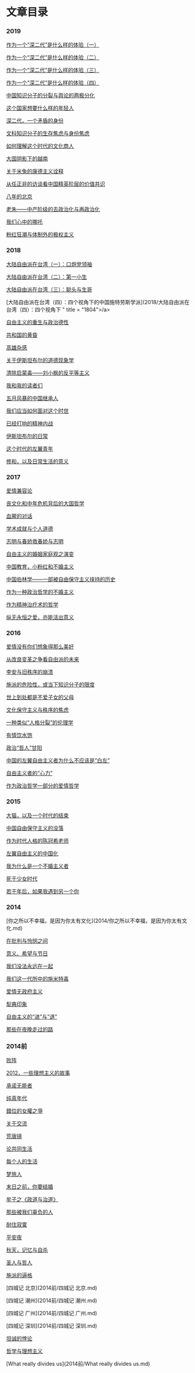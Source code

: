 # 文章目录

<h3>2019</h3>

[作为一个“深二代”是什么样的体验（一）](2019/作为一个“深二代”是什么样的体验（一）.md)

[作为一个“深二代”是什么样的体验（二）](2019/作为一个“深二代”是什么样的体验（二）.md)

[作为一个“深二代”是什么样的体验（三）](2019/作为一个“深二代”是什么样的体验（三）.md)

[作为一个“深二代”是什么样的体验（四）](2019/作为一个“深二代”是什么样的体验（四）.md)

[中国知识分子的分裂与舆论的两极分化](2019/中国知识分子的分裂与舆论的两极分化.md)

[这个国家想要什么样的年轻人](2019/这个国家想要什么样的年轻人.md)

[深二代，一个矛盾的身份](2019/深二代，一个矛盾的身份.md)

[文科知识分子的生存焦虑与身份焦虑](2019/文科知识分子的生存焦虑与身份焦虑.md)

[如何理解这个时代的文化商人](2019/如何理解这个时代的文化商人.md)

[大国阴影下的越南](2019/大国阴影下的越南.md)

[关于米兔的康德主义诠释](2019/关于米兔的康德主义诠释.md)

[从任正非的访谈看中国精英阶层的价值共识](2019/从任正非的访谈看中国精英阶层的价值共识.md)


[八年的北京](2019/八年的北京.md)

[老朱——中产阶级的去政治化与再政治化](2019/老朱——中产阶级的去政治化与再政治化.md)

[我们心中的哪吒](2019/我们心中的哪吒.md)

[粉红狂潮与体制外的极权主义](2019/粉红狂潮与体制外的极权主义.md)

<h3>2018</h3>

[大陆自由派在台湾（一）：口炮党领袖](2018/大陆自由派在台湾（一）：口炮党领袖.md)

[大陆自由派在台湾（二）：第一小生](2018/大陆自由派在台湾（二）：第一小生.md)

[大陆自由派在台湾（三）：聪头与生哥](2018/大陆自由派在台湾（三）：聪头与生哥.md)

[大陆自由派在台湾（四）：四个视角下的中国施特劳斯学派](2018/大陆自由派在台湾（四）：四个视角下
" title = "1804">/a> 

[自由主义的重生与政治德性](2018/自由主义的重生与政治德性.md)

[共和国的黄昏](2018/共和国的黄昏.md)

[高雄杂感](2018/高雄杂感.md)

[关于伊斯坦布尔的道德现象学](2018/关于伊斯坦布尔的道德现象学.md)

[清除启蒙毒——刘小枫的反平等主义](2018/清除启蒙毒——刘小枫的反平等主义.md)

[我和我的读者们](2018/我和我的读者们.md)

[五月风暴的中国继承人](2018/五月风暴的中国继承人.md)

[我们应当如何面对这个时世](2018/我们应当如何面对这个时世.md)

[已经打响的精神内战](2018/已经打响的精神内战.md)

[伊斯坦布尔的日常](2018/伊斯坦布尔的日常.md)

[这个时代的左翼青年](2018/这个时代的左翼青年.md)

[修和，以及日常生活的意义](2018/修和，以及日常生活的意义.md)

<h3>2017</h3>

<a href="https://github.com/ChenChunCamus/article/tree/master/2017
" title = "1701">爱情兼容论</a> 

[丧文化和中年危机背后的大国哲学](2017/丧文化和中年危机背后的大国哲学.md)

[血腥的对话](2017/血腥的对话.md)

[学术成就与个人道德](2017/学术成就与个人道德.md)

[志明与春娇救春娇与志明](2017/志明与春娇救春娇与志明.md)

[自由主义的婚姻家庭观之演变](2017/自由主义的婚姻家庭观之演变.md)

[中国教育，小粉红和不婚主义](2017/中国教育，小粉红和不婚主义.md)

[中国伯林学——一部被自由保守主义挟持的历史](2017/中国伯林学——一部被自由保守主义挟持的历史.md)

[作为一种政治哲学的不婚主义](2017/作为一种政治哲学的不婚主义.md)

[作为精神治疗术的哲学](2017/作为精神治疗术的哲学.md)

[纵无永恒之爱，亦能活出意义](2017/纵无永恒之爱，亦能活出意义.md)

<h3>2016</h3>

[爱情没有你们想象得那么美好](2016/爱情没有你们想象得那么美好.md)

[从改良变革之争看自由派的未来](2016/从改良变革之争看自由派的未来.md)

[李安与旧秩序的崩溃](2016/李安与旧秩序的崩溃.md)

[施派的危险性，或当下知识分子的限度](2016/施派的危险性，或当下知识分子的限度.md)

[世上到处都是不爱子女的父母](2016/世上到处都是不爱子女的父母.md)

[文化保守主义与秩序的焦虑](2016/文化保守主义与秩序的焦虑.md)

[一种类似“人格分裂”的伦理学](2016/一种类似“人格分裂”的伦理学.md)

[有情饮水饱](2016/有情饮水饱.md)

[政治“哲人”甘阳](2016/政治“哲人”甘阳.md)

[中国的左翼自由主义者为什么不应该是“白左”](2016/中国的左翼自由主义者为什么不应该是“白左”.md)

[自由主义者的“心力”](2016/自由主义者的“心力”.md)

[作为政治哲学一部分的爱情哲学](2016/作为政治哲学一部分的爱情哲学.md)

<h3>2015</h3>

[大猫，以及一个时代的结束](2015/大猫，以及一个时代的结束.md)

[中国自由保守主义的没落](2015/中国自由保守主义的没落.md)

[作为时代人格的陈冠希老师](2015/作为时代人格的陈冠希老师.md)

[左翼自由主义的中国化](2015/左翼自由主义的中国化.md)

[我为什么是一个不婚主义者](2015/我为什么是一个不婚主义者.md)

[死于少女时代](2015/死于少女时代.md)

[若干年后，如果我遇到另一个你](2015/若干年后，如果我遇到另一个你.md)

<h3>2014</h3>
[你之所以不幸福，是因为你太有文化](2014/你之所以不幸福，是因为你太有文化.md)

[在批判与怜悯之间](2014/在批判与怜悯之间.md)

[意义、希望与节日](2014/意义、希望与节日.md)

[我们没法永远在一起](2014/我们没法永远在一起.md)

[我们这一代所中的施米特毒](2014/我们这一代所中的施米特毒.md)

[爱情无政府主义](2014/爱情无政府主义.md)

[犁典印象](2014/犁典印象.md)

[自由主义的“进”与“退”](2014/自由主义的“进”与“退”.md)

[那些在夜晚走过的路](2014/那些在夜晚走过的路.md)

<h3>2014前</h3>

[败阵](2014前/败阵.md)

[2012，一些理想主义的故事](2014前/2012，一些理想主义的故事.md)

[承诺无能者](2014前/承诺无能者.md)

[纯真年代](2014前/纯真年代.md)

[錯位的女權之爭](2014前/錯位的女權之爭.md)

[关于交流](2014前/关于交流.md)

[荒唐镜](2014前/荒唐镜.md)

[论共同生活](2014前/论共同生活.md)

[每个人的生活](2014前/每个人的生活.md)

[梦旅人](2014前/梦旅人.md)

[末日之前，你要结婚](2014前/末日之前，你要结婚.md)

[牟子之《政道与治道》](2014前/牟子之《政道与治道》.md)

[那些被我们辜负的人](2014前/那些被我们辜负的人.md)

[耐住寂寞](2014前/耐住寂寞.md)

[平安夜](2014前/平安夜.md)

[秋天，记忆与自杀](2014前/秋天，记忆与自杀.md)

[圣人与哲人](2014前/圣人与哲人.md)

[施派的逼格](2014前/施派的逼格.md)

[四城记 北京](2014前/四城记 北京.md)

[四城记 潮州](2014前/四城记 潮州.md)

[四城记 广州](2014前/四城记 广州.md)

[四城记 深圳](2014前/四城记 深圳.md)

[坦诚的悖论](2014前/坦诚的悖论.md)

[哲学与理想主义](2014前/哲学与理想主义.md)

[What really divides us](2014前/What really divides us.md)



